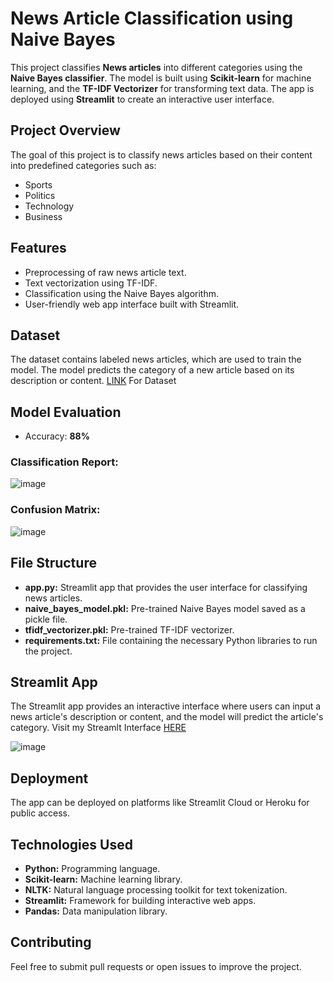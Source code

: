 # News Article Classification using Naive Bayes
This project classifies **News articles** into different categories using the **Naive Bayes classifier**. The model is built using **Scikit-learn** for machine learning, and the **TF-IDF Vectorizer** for transforming text data. The app is deployed using **Streamlit** to create an interactive user interface.

## Project Overview
The goal of this project is to classify news articles based on their content into predefined categories such as:

+ Sports
+ Politics
+ Technology
+ Business

## Features

+ Preprocessing of raw news article text.
+ Text vectorization using TF-IDF.
+ Classification using the Naive Bayes algorithm.
+ User-friendly web app interface built with Streamlit.

## Dataset
The dataset contains labeled news articles, which are used to train the model. The model predicts the category of a new article based on its description or content.
[LINK](https://www.kaggle.com/datasets/amananandrai/ag-news-classification-dataset) For Dataset

## Model Evaluation
+ Accuracy: **88%**

### Classification Report:

![image](https://github.com/user-attachments/assets/cb1a9138-b45a-4642-804a-f1fbcd2b54bd)


### Confusion Matrix:

![image](https://github.com/user-attachments/assets/0423178d-d8c2-4cf6-b3e0-c5c9ae120e85)


## File Structure
+ **app.py:** Streamlit app that provides the user interface for classifying news articles.
+ **naive_bayes_model.pkl:** Pre-trained Naive Bayes model saved as a pickle file.
+ **tfidf_vectorizer.pkl:** Pre-trained TF-IDF vectorizer.
+ **requirements.txt:** File containing the necessary Python libraries to run the project.

## Streamlit App
The Streamlit app provides an interactive interface where users can input a news article's description or content, and the model will predict the article's category.
Visit my Streamlt Interface [HERE](https://news-article-classification-using-naive-bayes-sid0517.streamlit.app/)

![image](https://github.com/user-attachments/assets/3ae3edb7-73bd-4176-9221-e9f29807c5dd)


## Deployment
The app can be deployed on platforms like Streamlit Cloud or Heroku for public access.

## Technologies Used
+ **Python:** Programming language.
+ **Scikit-learn:** Machine learning library.
+ **NLTK:** Natural language processing toolkit for text tokenization.
+ **Streamlit:** Framework for building interactive web apps.
+ **Pandas:** Data manipulation library.

## Contributing
Feel free to submit pull requests or open issues to improve the project.

